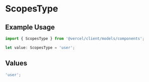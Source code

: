 # ScopesType

## Example Usage

```typescript
import { ScopesType } from '@vercel/client/models/components';

let value: ScopesType = 'user';
```

## Values

```typescript
'user';
```
